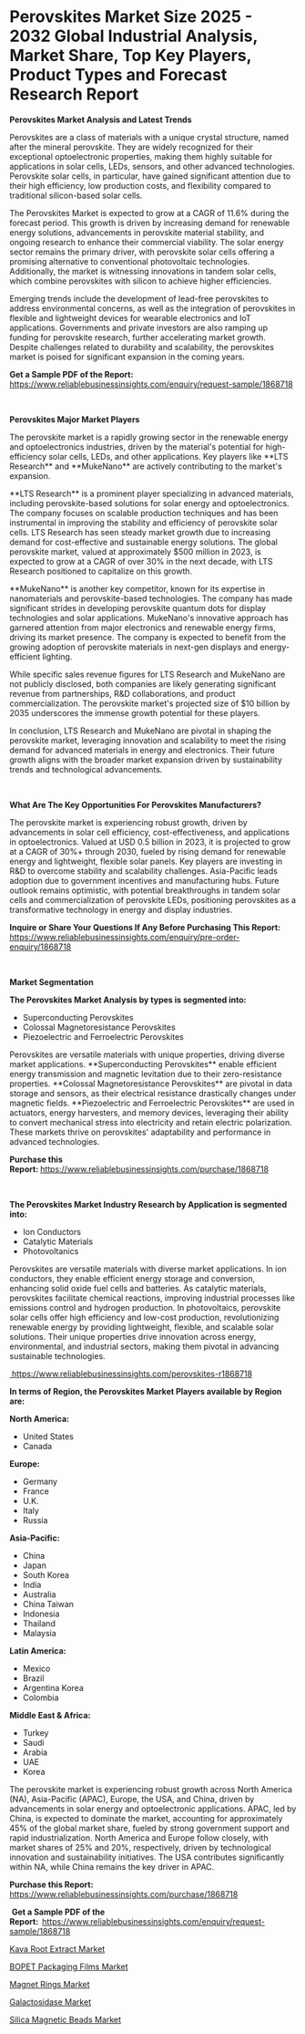 <p><h1>Perovskites Market Size 2025 - 2032 Global Industrial Analysis, Market Share, Top Key Players, Product Types and Forecast Research Report</h1></p><p><strong>Perovskites Market Analysis and Latest Trends</strong></p>
<p><p>Perovskites are a class of materials with a unique crystal structure, named after the mineral perovskite. They are widely recognized for their exceptional optoelectronic properties, making them highly suitable for applications in solar cells, LEDs, sensors, and other advanced technologies. Perovskite solar cells, in particular, have gained significant attention due to their high efficiency, low production costs, and flexibility compared to traditional silicon-based solar cells.</p><p>The Perovskites Market is expected to grow at a CAGR of 11.6% during the forecast period. This growth is driven by increasing demand for renewable energy solutions, advancements in perovskite material stability, and ongoing research to enhance their commercial viability. The solar energy sector remains the primary driver, with perovskite solar cells offering a promising alternative to conventional photovoltaic technologies. Additionally, the market is witnessing innovations in tandem solar cells, which combine perovskites with silicon to achieve higher efficiencies.</p><p>Emerging trends include the development of lead-free perovskites to address environmental concerns, as well as the integration of perovskites in flexible and lightweight devices for wearable electronics and IoT applications. Governments and private investors are also ramping up funding for perovskite research, further accelerating market growth. Despite challenges related to durability and scalability, the perovskites market is poised for significant expansion in the coming years.</p></p>
<p><strong>Get a Sample PDF of the Report:&nbsp;</strong> <a href="https://www.reliablebusinessinsights.com/enquiry/request-sample/1868718?utm_campaign=57&utm_medium=2&utm_source=Github&utm_content=ia&utm_term=25012025&utm_id=perovskites">https://www.reliablebusinessinsights.com/enquiry/request-sample/1868718</a></p>
<p>&nbsp;</p>
<p><strong>Perovskites Major Market Players</strong></p>
<p><p>The perovskite market is a rapidly growing sector in the renewable energy and optoelectronics industries, driven by the material's potential for high-efficiency solar cells, LEDs, and other applications. Key players like **LTS Research** and **MukeNano** are actively contributing to the market's expansion.</p><p>**LTS Research** is a prominent player specializing in advanced materials, including perovskite-based solutions for solar energy and optoelectronics. The company focuses on scalable production techniques and has been instrumental in improving the stability and efficiency of perovskite solar cells. LTS Research has seen steady market growth due to increasing demand for cost-effective and sustainable energy solutions. The global perovskite market, valued at approximately $500 million in 2023, is expected to grow at a CAGR of over 30% in the next decade, with LTS Research positioned to capitalize on this growth.</p><p>**MukeNano** is another key competitor, known for its expertise in nanomaterials and perovskite-based technologies. The company has made significant strides in developing perovskite quantum dots for display technologies and solar applications. MukeNano's innovative approach has garnered attention from major electronics and renewable energy firms, driving its market presence. The company is expected to benefit from the growing adoption of perovskite materials in next-gen displays and energy-efficient lighting.</p><p>While specific sales revenue figures for LTS Research and MukeNano are not publicly disclosed, both companies are likely generating significant revenue from partnerships, R&D collaborations, and product commercialization. The perovskite market's projected size of $10 billion by 2035 underscores the immense growth potential for these players.</p><p>In conclusion, LTS Research and MukeNano are pivotal in shaping the perovskite market, leveraging innovation and scalability to meet the rising demand for advanced materials in energy and electronics. Their future growth aligns with the broader market expansion driven by sustainability trends and technological advancements.</p></p>
<p>&nbsp;</p>
<p><strong>What Are The Key Opportunities For Perovskites Manufacturers?</strong></p>
<p><p>The perovskite market is experiencing robust growth, driven by advancements in solar cell efficiency, cost-effectiveness, and applications in optoelectronics. Valued at USD 0.5 billion in 2023, it is projected to grow at a CAGR of 30%+ through 2030, fueled by rising demand for renewable energy and lightweight, flexible solar panels. Key players are investing in R&D to overcome stability and scalability challenges. Asia-Pacific leads adoption due to government incentives and manufacturing hubs. Future outlook remains optimistic, with potential breakthroughs in tandem solar cells and commercialization of perovskite LEDs, positioning perovskites as a transformative technology in energy and display industries.</p></p>
<p><strong>Inquire or Share Your Questions If Any Before Purchasing This Report:</strong> <a href="https://www.reliablebusinessinsights.com/enquiry/pre-order-enquiry/1868718?utm_campaign=57&utm_medium=2&utm_source=Github&utm_content=ia&utm_term=25012025&utm_id=perovskites">https://www.reliablebusinessinsights.com/enquiry/pre-order-enquiry/1868718</a></p>
<p>&nbsp;</p>
<p><strong>Market Segmentation</strong></p>
<p><strong>The Perovskites Market Analysis by types is segmented into:</strong></p>
<p><ul><li>Superconducting Perovskites</li><li>Colossal Magnetoresistance Perovskites</li><li>Piezoelectric and Ferroelectric Perovskites</li></ul></p>
<p><p>Perovskites are versatile materials with unique properties, driving diverse market applications. **Superconducting Perovskites** enable efficient energy transmission and magnetic levitation due to their zero-resistance properties. **Colossal Magnetoresistance Perovskites** are pivotal in data storage and sensors, as their electrical resistance drastically changes under magnetic fields. **Piezoelectric and Ferroelectric Perovskites** are used in actuators, energy harvesters, and memory devices, leveraging their ability to convert mechanical stress into electricity and retain electric polarization. These markets thrive on perovskites' adaptability and performance in advanced technologies.</p></p>
<p><strong>Purchase this Report:&nbsp;</strong><a href="https://www.reliablebusinessinsights.com/purchase/1868718?utm_campaign=57&utm_medium=2&utm_source=Github&utm_content=ia&utm_term=25012025&utm_id=perovskites">https://www.reliablebusinessinsights.com/purchase/1868718</a></p>
<p>&nbsp;</p>
<p><strong>The Perovskites Market Industry Research by Application is segmented into:</strong></p>
<p><ul><li>Ion Conductors</li><li>Catalytic Materials</li><li>Photovoltanics</li></ul></p>
<p><p>Perovskites are versatile materials with diverse market applications. In ion conductors, they enable efficient energy storage and conversion, enhancing solid oxide fuel cells and batteries. As catalytic materials, perovskites facilitate chemical reactions, improving industrial processes like emissions control and hydrogen production. In photovoltaics, perovskite solar cells offer high efficiency and low-cost production, revolutionizing renewable energy by providing lightweight, flexible, and scalable solar solutions. Their unique properties drive innovation across energy, environmental, and industrial sectors, making them pivotal in advancing sustainable technologies.</p></p>
<p><a href="https://www.reliablebusinessinsights.com/perovskites-r1868718?utm_campaign=57&utm_medium=2&utm_source=Github&utm_content=ia&utm_term=25012025&utm_id=perovskites">&nbsp;https://www.reliablebusinessinsights.com/perovskites-r1868718</a></p>
<p><strong>In terms of Region, the Perovskites Market Players available by Region are:</strong></p>
<p>
    <p> <strong> North America: </strong>
        <ul>
            <li>United States</li>
            <li>Canada</li>
        </ul>
        </p> 
    <p> <strong> Europe: </strong>
        <ul>
            <li>Germany</li>
            <li>France</li>
            <li>U.K.</li>
            <li>Italy</li>
            <li>Russia</li>
        </ul>
        </p> 
    <p> <strong> Asia-Pacific: </strong>
        <ul>
            <li>China</li>
            <li>Japan</li>
            <li>South Korea</li>
            <li>India</li>
            <li>Australia</li>
            <li>China Taiwan</li>
            <li>Indonesia</li>
            <li>Thailand</li>
            <li>Malaysia</li>
        </ul>
        </p> 
    <p> <strong> Latin America: </strong>
        <ul>
            <li>Mexico</li>
            <li>Brazil</li>
            <li>Argentina Korea</li>
            <li>Colombia</li>
        </ul>
        </p> 
    <p> <strong> Middle East & Africa: </strong>
        <ul>
            <li>Turkey</li>
            <li>Saudi</li>
            <li>Arabia</li>
            <li>UAE</li>
            <li>Korea</li>
        </ul>
    </p>
    </p>
<p><p>The perovskite market is experiencing robust growth across North America (NA), Asia-Pacific (APAC), Europe, the USA, and China, driven by advancements in solar energy and optoelectronic applications. APAC, led by China, is expected to dominate the market, accounting for approximately 45% of the global market share, fueled by strong government support and rapid industrialization. North America and Europe follow closely, with market shares of 25% and 20%, respectively, driven by technological innovation and sustainability initiatives. The USA contributes significantly within NA, while China remains the key driver in APAC.</p></p>
<p><strong>Purchase this Report: </strong><a href="https://www.reliablebusinessinsights.com/purchase/1868718?utm_campaign=57&utm_medium=2&utm_source=Github&utm_content=ia&utm_term=25012025&utm_id=perovskites">https://www.reliablebusinessinsights.com/purchase/1868718</a></p>
<p>&nbsp;<strong>Get a Sample PDF of the Report:&nbsp;&nbsp;</strong><a href="https://www.reliablebusinessinsights.com/enquiry/request-sample/1868718?utm_campaign=57&utm_medium=2&utm_source=Github&utm_content=ia&utm_term=25012025&utm_id=perovskites">https://www.reliablebusinessinsights.com/enquiry/request-sample/1868718</a></p>
<p><strong></strong></p>
<p><p><a href="https://github.com/ccreola81/Market-Research-Report-List-1/blob/main/kava-root-extract-market.md?utm_campaign=57&utm_medium=2&utm_source=Github&utm_content=ia&utm_term=25012025&utm_id=perovskites">Kava Root Extract Market</a></p><p><a href="https://github.com/rahebeinum/Market-Research-Report-List-1/blob/main/bopet-packaging-films-market.md?utm_campaign=57&utm_medium=2&utm_source=Github&utm_content=ia&utm_term=25012025&utm_id=perovskites">BOPET Packaging Films Market</a></p><p><a href="https://github.com/ravenecashe/Market-Research-Report-List-1/blob/main/magnet-rings-market.md?utm_campaign=57&utm_medium=2&utm_source=Github&utm_content=ia&utm_term=25012025&utm_id=perovskites">Magnet Rings Market</a></p><p><a href="https://github.com/redwaymarilynn63/Market-Research-Report-List-1/blob/main/galactosidase-market.md?utm_campaign=57&utm_medium=2&utm_source=Github&utm_content=ia&utm_term=25012025&utm_id=perovskites">Galactosidase Market</a></p><p><a href="https://github.com/ajconndra/Market-Research-Report-List-1/blob/main/silica-magnetic-beads-market.md?utm_campaign=57&utm_medium=2&utm_source=Github&utm_content=ia&utm_term=25012025&utm_id=perovskites">Silica Magnetic Beads Market</a></p></p>